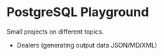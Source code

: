 # PostgreSQL Playground

Small projects on different topics.

* Dealers (generating output data JSON/MD/XML)